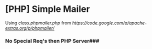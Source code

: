 [PHP] Simple Mailer
================
Using *class.phpmailer.php* from *https://code.google.com/a/apache-extras.org/p/phpmailer/*


### No Special Req's then PHP Server###

